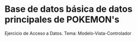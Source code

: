 # Base de datos básica de datos principales de POKEMON's
Ejercicio de Acceso a Datos. Tema: Modelo-Vista-Controlador
